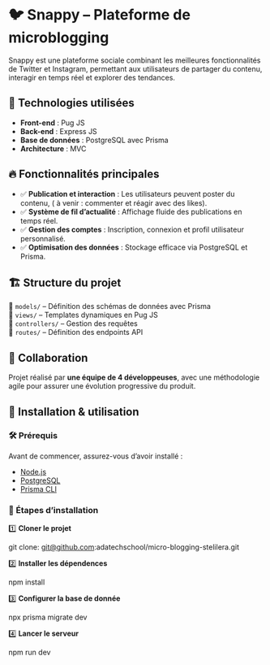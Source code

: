 # 🐦 Snappy – Plateforme de microblogging

Snappy est une plateforme sociale combinant les meilleures fonctionnalités de Twitter et Instagram, permettant aux utilisateurs de partager du contenu, interagir en temps réel et explorer des tendances.

## 🚀 Technologies utilisées  
- **Front-end** : Pug JS 
- **Back-end** : Express JS 
- **Base de données** : PostgreSQL avec Prisma
- **Architecture** : MVC  

## 🔥 Fonctionnalités principales  
- ✅ **Publication et interaction** : Les utilisateurs peuvent poster du contenu,  ( à venir : commenter et réagir avec des likes).  
- ✅ **Système de fil d’actualité** : Affichage fluide des publications en temps réel.  
- ✅ **Gestion des comptes** : Inscription, connexion et profil utilisateur personnalisé.  
- ✅ **Optimisation des données** : Stockage efficace via PostgreSQL et Prisma.  

## 🏗️ Structure du projet  
📂 `models/` – Définition des schémas de données avec Prisma  
📂 `views/` – Templates dynamiques en Pug JS  
📂 `controllers/` – Gestion des requêtes  
📂 `routes/` – Définition des endpoints API  

## 🤝 Collaboration  
Projet réalisé par **une équipe de 4 développeuses**, avec une méthodologie agile pour assurer une évolution progressive du produit.  

## 📌 Installation & utilisation  

### 🛠️ Prérequis  
Avant de commencer, assurez-vous d’avoir installé :  
- [Node.js](https://nodejs.org/)  
- [PostgreSQL](https://www.postgresql.org/)  
- [Prisma CLI](https://www.prisma.io/docs/getting-started)  

### 🚀 Étapes d’installation  

1️⃣ **Cloner le projet**  

git clone: git@github.com:adatechschool/micro-blogging-stelilera.git

2️⃣ **Installer les dépendences**

npm install 

3️⃣ **Configurer la base de donnée**

npx prisma migrate dev

4️⃣ **Lancer le serveur**

npm run dev

